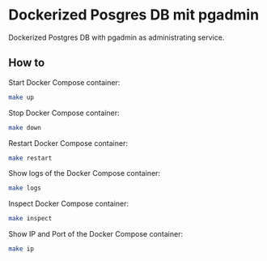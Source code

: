 # Dockerized Posgres DB mit pgadmin

Dockerized Postgres DB with pgadmin as administrating service.

 ## How to

Start Docker Compose container:

 ```bash
 make up
 ```

Stop Docker Compose container:

 ```bash
 make down
 ```

Restart Docker Compose container:

 ```bash
 make restart
 ```

Show logs of the Docker Compose container:

 ```bash
 make logs
 ```

Inspect Docker Compose container:

 ```bash
 make inspect
 ```

 Show IP and Port of the Docker Compose container:

 ```bash
 make ip
 ```
 